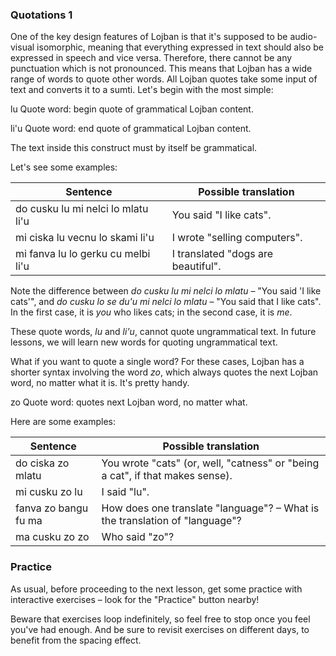### Quotations 1

One of the key design features of Lojban is that it's supposed to be audio-visual isomorphic, meaning that everything expressed in text should also be expressed in speech and vice versa.
Therefore, there cannot be any punctuation which is not pronounced.
This means that Lojban has a wide range of words to quote other words.
All Lojban quotes take some input of text and converts it to a sumti.
Let's begin with the most simple:

<span class="definition-head">lu</span> Quote word: begin quote of grammatical Lojban content.

<span class="definition-head">li'u</span> Quote word: end quote of grammatical Lojban content.

The text inside this construct must by itself be grammatical.

Let's see some examples:

|Sentence|Possible translation|
|--------|-----------|
|do cusku lu mi nelci lo mlatu li'u|<span class="spoiler-answer">You said "I like cats".</span>|
|mi ciska lu vecnu lo skami li'u|<span class="spoiler-answer">I wrote "selling computers".</span>|
|mi fanva lu lo gerku cu melbi li'u|<span class="spoiler-answer">I translated "dogs are beautiful".</span>|

Note the difference between _do cusku lu mi nelci lo mlatu_ &ndash; "You said 'I like cats'", and _do cusku lo se du'u mi nelci lo mlatu_ &ndash; "You said that I like cats".
In the first case, it is _you_ who likes cats; in the second case, it is _me_.

These quote words, _lu_ and _li'u_, cannot quote ungrammatical text.
In future lessons, we will learn new words for quoting ungrammatical text.

What if you want to quote a single word?
For these cases, Lojban has a shorter syntax involving the word _zo_, which always quotes the next Lojban word, no matter what it is.
It's pretty handy.

<span class="definition-head">zo</span> Quote word: quotes next Lojban word, no matter what.

Here are some examples:

|Sentence|Possible translation|
|--------|-----------|
|do ciska zo mlatu|<span class="spoiler-answer">You wrote "cats" (or, well, "catness" or "being a cat", if that makes sense).</span>|
|mi cusku zo lu|<span class="spoiler-answer">I said "lu".</span>|
|fanva zo bangu fu ma|<span class="spoiler-answer">How does one translate "language"? &ndash; What is the translation of "language"?</span>|
|ma cusku zo zo|<span class="spoiler-answer">Who said "zo"?</span>|

### Practice

As usual, before proceeding to the next lesson, get some practice with interactive exercises &ndash; look for the "Practice" button nearby!

Beware that exercises loop indefinitely, so feel free to stop once you feel you've had enough.
And be sure to revisit exercises on different days, to benefit from the spacing effect.

